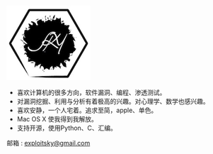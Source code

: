 ![exp-sky](/About/images/exp-sky.jpg)

* 喜欢计算机的很多方向，软件漏洞、编程、渗透测试。
* 对漏洞挖掘、利用与分析有着极高的兴趣。对心理学、数学也感兴趣。
* 喜欢安静，一个人宅着。追求至简，apple、单色。
* Mac OS X 使我得到我解放。
* 支持开源，使用Python、C、汇编。

邮箱 : exploitsky@gmail.com